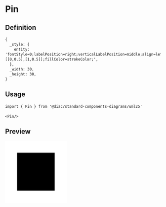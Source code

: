 # Pin 

## Definition

```
{
  _style: { 
    entity: 'fontStyle=0;labelPosition=right;verticalLabelPosition=middle;align=left;verticalAlign=middle;spacingLeft=2;html=1;points=[[0,0.5],[1,0.5]];fillColor=strokeColor;',
  },
  _width: 30,
  _height: 30,
}
```

## Usage

```
import { Pin } from '@diac/standard-components-diagrams/uml25'

<Pin/>
```

## Preview

<img src="./pin.png" width="200"/>
